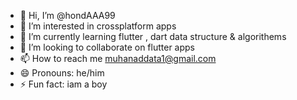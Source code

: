 - 👋 Hi, I’m @hondAAA99
- 👀 I’m interested in crossplatform apps
- 🌱 I’m currently learning flutter , dart data structure & algorithems
- 💞️ I’m looking to collaborate on flutter apps
- 📫 How to reach me muhanaddata1@gmail.com
- 😄 Pronouns: he/him
- ⚡ Fun fact: iam a boy

<!---
hondAAA99/hondAAA99 is a ✨ special ✨ repository because its `README.md` (this file) appears on your GitHub profile.
You can click the Preview link to take a look at your changes.
--->

